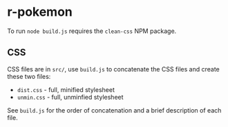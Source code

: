 # r-pokemon
To run `node build.js` requires the `clean-css` NPM package.

## CSS

CSS files are in `src/`, use `build.js` to concatenate the CSS files and create these two files:

  - `dist.css` - full, minified stylesheet
  - `unmin.css` - full, unminfied stylesheet

See `build.js` for the order of concatenation and a brief description of each file.